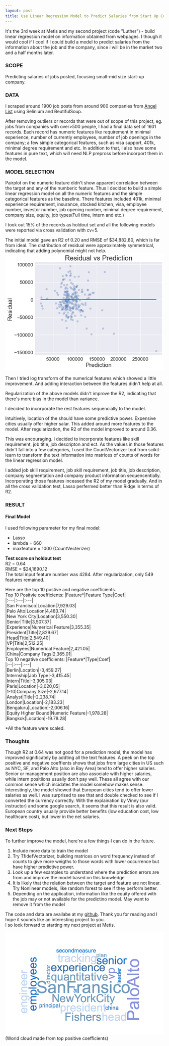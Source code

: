 ```yaml
---
layout: post
title: Use Linear Regression Model to Predict Salaries from Start Up Companies
---
```


It's the 3rd week at Metis and my second project (code "Luther") - build linear regression model on information obtained from webpages. I though it would cool if I cool if I could build a model to predict salaries from the information about the job and the company, since i will be in the market two and a half months later. 

### SCOPE
Predicting salaries of jobs posted, focusing small-mid size start-up company. 

### DATA
I scraped around 1900 job posts from around 900 companies from [Angel List](https://angel.co) using Selinium and BeutifulSoup. 

After removing outliers or records that were out of scope of this project, eg. jobs from companies with over>500 people, I had a final data set of 1601 records. Each record has numeric features like requirement in minimal experience, number of currently employees, number of job openings in the company; a few simple categorical features, such as visa support, 401k, minimal degree requirement and etc. In addition to that, I also have some features in pure text, which will need NLP prepross before incorport them in the model. 

### MODEL SELECTION
Pairplot on the numeric feature didn't show apparent correlation between the target and any of the numberic feature. Thus I decided to build a simple linear regression model on all the numeric features and the simple categorical features as the baseline. There features included 401k, minimal experience requirement, insurance, stocked kitchen, visa, employee number, investor number, job opening number, minimal degree requirement, company size, equity, job types(Full time, intern and etc.) 

I took out 15% of the records as holdout set and all the following models were reported via cross validation with cv=5. 


The initial model gave an R2 of 0.20 and RMSE of $34,882.80, which is far from ideal. The distribution of residual were approximately symmetrical, indicating that adding polynomial might not help.   
<img src = '../images/07212018/baseline_residual.png'>  

Then I tried log transform of the numerical features which showed a little improvement. And adding interaction between the features didn't help at all.

Regularization of the above models didn't improve the R2, indicating that there's more bias in the model than variance. 

I decided to incorporate the rest features sequencially to the model. 

Intuitively, location of the should have some predictive power. Expensive cities usually offer higher salar. This added around more features to the model. After regularization, the R2 of the model improved to around 0.36. 

This was encouraging. I decided to incorporate features like skill requirement, job title, job descripton and ect. As the values in those features didn't fall into a few categories, I used the CountVectorizer tool from scikit-learn to transform the text information into matrices of counts of words for the linear regression model. 

I added job skill requirement, job skill requirement, job title, job description, company segmentation and company product information sequencentially. Incorporating those features inceased the R2 of my model gradually. And in all the cross validation test, Lasso perfermed better than Ridge in terms of R2.

### RESULT
#### Final Model
I used following parameter for my final model:
- Lasso
- lambda = 660
- maxfeature = 1000 (CountVecterizer)  

**Test score on holdout test**  
R2 = 0.64  
RMSE = $24,1690.12  
The total input feature number was 4284. After regularization, only 549 features remained.

Here are the top 10 postive and negative coefficients.  
Top 10 Positvie coefficients:
|Feature*|Feature Type|Coef|  
|:---|:---|:---|  
|San Francisco|Location|7,929.03|  
|Palo Alto|Location|4,483.74|  
|New York City|Location|3,550.30|  
|Senior|Title|3,507.37|  
|Experience|Numerical Feature|3,355.35|  
|President|Title|2,829.67|  
|Head|Title|2,549.40|  
|VP|Title|2,512.25|  
|Employees|Numerical Feature|2,421.05|  
|China|Company Tags|2,365.01|    
Top 10 negative coefficients:
|Feature*|Type|Coef|  
|:--|:---|:---|  
|Berlin|Location|-3,459.27|  
|Internship|Job Type|-3,415.45|  
|Intern|Title|-3,305.03|  
|Paris|Location|-3,020,05|  
|1-10|Company Size|-2,677.14|  
|Analyst|Title|-2,238.74|  
|London|Location|-2,183.23|  
|Bengaluru|Location|-2,006.16|  
|Equity Higher Bound|Numeric Feature|-1,978.28|  
|Bangkok|Location|-19.78.28|  

*All the feature were scaled. 

### Thoughts
Though R2 at 0.64 was not good for a prediction model, the model has improved significately by addting all the text features. 
A peek on the top positive and negative coeffients shows that jobs from large cities in US such as NYC, SF, and Palo Alto (also in Bay Area) tend to offer higher salaries. Senior or management position are also associate with higher salaries, while intern positiions usually don't pay well. These all agree with our common sense which incidates the model somehow makes sense.   
Interestingly, the model showed that European cities tend to offer lower salaries as well. I was surprised to see that and double checked to see if I converted the currency correctly. With the explaination by Vinny (our instructor) and some google search, it seems that this result is also valid. European country usually provide better benefits (low education cost, low healthcare cost), but lower in the net salaries.

### Next Steps
To further improve the model, here're a few things I can do in the future.   
1. Include more data to train the model
2. Try TfidefVectorizer, building matrices on word frequency instead of counts to give more weigths to those words with lower occurrence but have higher predictive power.
3. Look up a few examples to understand where the prediction errors are from and improve the model based on this knowledge
4. It is likely that the relation between the target and feature are not linear. Try Nonlinear models, like random forest to see if they perform better.  
5. Depending on the application, information like the equity offered with the job may or  not available for the predictino model. May want to remove it from the model

The code and data are availabe at my [github](https://github.com/caiy7/Project_Luther). Thank you for reading and I hope it sounds like an interesting project to you.   
I so look forward to starting my next project at Metis. 

<img src ='../images/07212018/key_word.png'>
(World cloud made from top positive coefficients)














